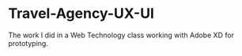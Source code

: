 # Travel-Agency-UX-UI

The work I did in a Web Technology class working with Adobe XD for prototyping.
